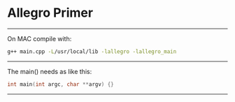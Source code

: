 # Allegro Primer
---
On MAC compile with:

```bash
g++ main.cpp -L/usr/local/lib -lallegro -lallegro_main
```
---
The main() needs as like this:
```cpp
int main(int argc, char **argv) {}
```
---